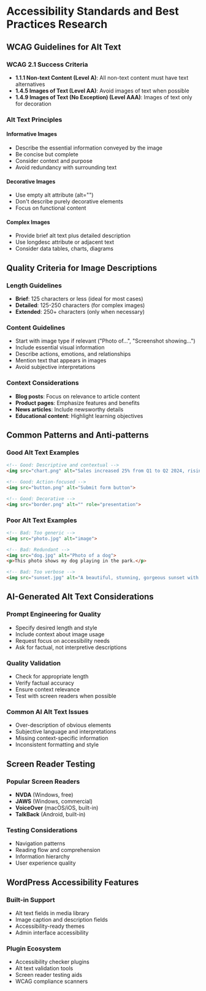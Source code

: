 # Accessibility Standards and Best Practices Research

## WCAG Guidelines for Alt Text

### WCAG 2.1 Success Criteria
- **1.1.1 Non-text Content (Level A)**: All non-text content must have text alternatives
- **1.4.5 Images of Text (Level AA)**: Avoid images of text when possible
- **1.4.9 Images of Text (No Exception) (Level AAA)**: Images of text only for decoration

### Alt Text Principles

#### Informative Images
- Describe the essential information conveyed by the image
- Be concise but complete
- Consider context and purpose
- Avoid redundancy with surrounding text

#### Decorative Images
- Use empty alt attribute (alt="")
- Don't describe purely decorative elements
- Focus on functional content

#### Complex Images
- Provide brief alt text plus detailed description
- Use longdesc attribute or adjacent text
- Consider data tables, charts, diagrams

## Quality Criteria for Image Descriptions

### Length Guidelines
- **Brief**: 125 characters or less (ideal for most cases)
- **Detailed**: 125-250 characters (for complex images)
- **Extended**: 250+ characters (only when necessary)

### Content Guidelines
- Start with image type if relevant ("Photo of...", "Screenshot showing...")
- Include essential visual information
- Describe actions, emotions, and relationships
- Mention text that appears in images
- Avoid subjective interpretations

### Context Considerations
- **Blog posts**: Focus on relevance to article content
- **Product pages**: Emphasize features and benefits
- **News articles**: Include newsworthy details
- **Educational content**: Highlight learning objectives

## Common Patterns and Anti-patterns

### Good Alt Text Examples
```html
<!-- Good: Descriptive and contextual -->
<img src="chart.png" alt="Sales increased 25% from Q1 to Q2 2024, rising from $100K to $125K">

<!-- Good: Action-focused -->
<img src="button.png" alt="Submit form button">

<!-- Good: Decorative -->
<img src="border.png" alt="" role="presentation">
```

### Poor Alt Text Examples
```html
<!-- Bad: Too generic -->
<img src="photo.jpg" alt="image">

<!-- Bad: Redundant -->
<img src="dog.jpg" alt="Photo of a dog">
<p>This photo shows my dog playing in the park.</p>

<!-- Bad: Too verbose -->
<img src="sunset.jpg" alt="A beautiful, stunning, gorgeous sunset with orange and pink colors filling the sky above the ocean with waves gently lapping at the shore while seagulls fly overhead in this magnificent scene">
```

## AI-Generated Alt Text Considerations

### Prompt Engineering for Quality
- Specify desired length and style
- Include context about image usage
- Request focus on accessibility needs
- Ask for factual, not interpretive descriptions

### Quality Validation
- Check for appropriate length
- Verify factual accuracy
- Ensure context relevance
- Test with screen readers when possible

### Common AI Alt Text Issues
- Over-description of obvious elements
- Subjective language and interpretations
- Missing context-specific information
- Inconsistent formatting and style

## Screen Reader Testing

### Popular Screen Readers
- **NVDA** (Windows, free)
- **JAWS** (Windows, commercial)
- **VoiceOver** (macOS/iOS, built-in)
- **TalkBack** (Android, built-in)

### Testing Considerations
- Navigation patterns
- Reading flow and comprehension
- Information hierarchy
- User experience quality

## WordPress Accessibility Features

### Built-in Support
- Alt text fields in media library
- Image caption and description fields
- Accessibility-ready themes
- Admin interface accessibility

### Plugin Ecosystem
- Accessibility checker plugins
- Alt text validation tools
- Screen reader testing aids
- WCAG compliance scanners
